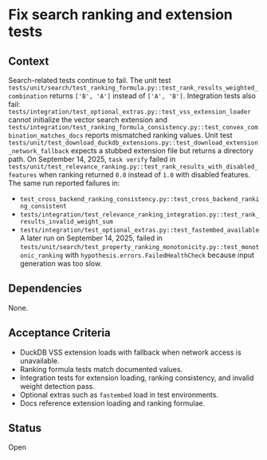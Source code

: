 # Fix search ranking and extension tests

## Context
Search-related tests continue to fail. The unit test
`tests/unit/search/test_ranking_formula.py::test_rank_results_weighted_combination`
returns `['B', 'A']` instead of `['A', 'B']`. Integration tests also fail:
`tests/integration/test_optional_extras.py::test_vss_extension_loader` cannot
initialize the vector search extension and
`tests/integration/test_ranking_formula_consistency.py::test_convex_combination_matches_docs`
reports mismatched ranking values.
Unit test `tests/unit/test_download_duckdb_extensions.py::test_download_extension_network_fallback`
expects a stubbed extension file but returns a directory path.
On September 14, 2025, `task verify` failed in
`tests/unit/test_relevance_ranking.py::test_rank_results_with_disabled_features`
when ranking returned `0.0` instead of `1.0` with disabled features.
The same run reported failures in:
- `test_cross_backend_ranking_consistency.py::test_cross_backend_ranking_consistent`
- `tests/integration/test_relevance_ranking_integration.py::test_rank_results_invalid_weight_sum`
- `tests/integration/test_optional_extras.py::test_fastembed_available`
A later run on September 14, 2025, failed in
`tests/unit/search/test_property_ranking_monotonicity.py::test_monotonic_ranking`
with `hypothesis.errors.FailedHealthCheck` because input generation was too
slow.

## Dependencies
None.

## Acceptance Criteria
- DuckDB VSS extension loads with fallback when network access is unavailable.
- Ranking formula tests match documented values.
- Integration tests for extension loading, ranking consistency, and invalid
  weight detection pass.
- Optional extras such as `fastembed` load in test environments.
- Docs reference extension loading and ranking formulae.

## Status
Open
